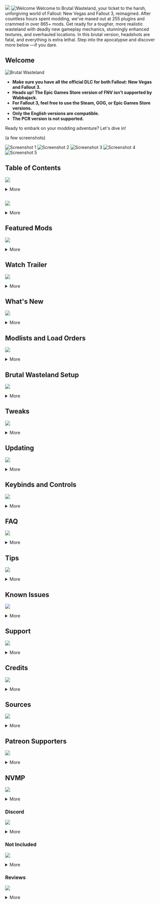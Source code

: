 ![](https://i.imgur.com/LHHq0az.png)
![Welcome](https://i.imgur.com/dBarIww.png)
Welcome to Brutal Wasteland, your ticket to the harsh, unforgiving world of Fallout: New Vegas and Fallout 3, reimagined. After countless hours spent modding, we've maxed out at 255 plugins and crammed in over 865+ mods. Get ready for a tougher, more realistic wasteland with deadly new gameplay mechanics, stunningly enhanced textures, and overhauled locations. In this brutal version, headshots are fatal, and everything is extra lethal. Step into the apocalypse and discover more below —if you dare.

## Welcome

![Brutal Wasteland](https://i.imgur.com/VJvmlAj.jpeg)

- **Make sure you have all the official DLC for both Fallout: New Vegas and Fallout 3.**
- **Heads up! The Epic Games Store version of FNV isn't supported by Wabbajack.**
- **For Fallout 3, feel free to use the Steam, GOG, or Epic Games Store versions.**
- **Only the English versions are compatible.**
- **The PCR version is not supported.**

Ready to embark on your modding adventure? Let's dive in!

(a few screenshots)

![Screenshot 1](https://i.imgur.com/T8UACBP.jpeg)
![Screenshot 2](https://i.imgur.com/lnCK6Bv.jpeg)
![Screenshot 3](https://i.imgur.com/1pUO4n6.jpeg)
![Screenshot 4](https://i.imgur.com/8Vcbyrg.jpg)
![Screenshot 5](https://i.imgur.com/Jy10TRj.jpg)

## Table of Contents
![](https://i.postimg.cc/fRQVTcjk/toc.png)
<details>
<summary>More</summary>

1. [Welcome!](#welcome)
2. [Sources](#sources)
3. [Features](#features)
4. [Featured Mods](#featured-mods)
5. [Watch Trailer](#watch-trailer)
6. [What's New](#whats-new)
7. [Modlists and Load Orders](#modlists-and-load-orders)
8. [Brutal Wasteland TTW Setup](#brutal-wasteland-ttw-setup)
   - [Recommended Specs](#recommended-specs)
   - [Requirements](#requirements)
   - [Uninstalling](#uninstalling)
   - [Reinstalling](#reinstalling)
   - [Wabbajack Installation](#wabbajack-installation)
   - [Downloading Brutal Wasteland TTW](#downloading-brutal-wasteland-ttw)
   - [Download Location](#download-location)
   - [Brutal Wasteland Installation](#brutal-wasteland-installation)
   - [Mod Organizer 2](#mod-organizer-2)
   - [TTW Installer](#ttw-installer)
   - [Adding Exceptions to Defender](#adding-exceptions-to-defender)
   - [FNV 4GB Patch](#fnv-4gb-patch)
   - [Manual Downloads](#manual-downloads)
   - [Patching ySI - Sorting Icons for M.U.X](#patching-ysi---sorting-icons-for-mux)
   - [NVR](#nvr)
   - [Reshade](#reshade)
9. [Tweaks](#tweaks)
    - [DXVK](#dxvk)
    - [Alt-Tabbing](#alt-tabbing)
    - [Capping FPS](#capping-fps)
    - [V-Sync and Fullscreen](#v-sync-and-fullscreen)
    - [Resolution Scaling and Frame Generation](#resolution-scaling-and-frame-generation)
    - [Latency](#latency)
    - [NVHR](#nvhr)
    - [Performance Guide](#performance-guide)
10. [Updating](#updating)
11. [Keybinds and Controls](#keybinds-and-controls)
12. [FAQ](#faq)
13. [Tips](#tips)
    - [Hardcore Tweaks](#hardcore-tweaks)
    - [Future Updates](#future-updates)
14. [Known Issues](#known-issues)
15. [Support](#support)
16. [Credits](#credits)
17. [Sources](#sources)
18. [Patreon Supporters](#patreon-supporters)
19. [NVMP](#nvmp)
20. [Discord](#discord)
21. [Not Included](#not-included)
22. [Reviews](#reviews)
</details>

## <span style="display:none;">Features</span>
![](https://i.postimg.cc/BZkD3g9r/features.png)
<details>
<summary>More</summary>

- **Designed for the best mix of performance, compatibility, and stability.**
- **Modernized gameplay tweaks thanks to [Stewie](https://next.nexusmods.com/profile/lStewieAl/about-me?gameId=130&_gl=1*1x6zzx5*_ga*MjA1MjQyMjM3Ny4xNzE1Mzk3OTI3*_ga_N0TELNQ37M*MTcxNjUxNTkxMy4xNS4xLjE3MTY1MjE5ODkuMC4wLjA.).**
- **An incredible array of mostly 2k textures that stay true to the vanilla style.**
- **Enhanced gameplay mechanics like sprinting, weapon bashing, and bullet time for a more modern feel.**
- **Reworked lighting for both interiors and exteriors.**
- **TONS of bug fixes.**
- **TONS of new sound effects.**
- **Redesigned locations.**
- **Xbox Controller support.**
- **Optional mods to cater to different performance levels.**
- **[Root builder](https://www.nexusmods.com/skyrimspecialedition/mods/31720) included, so no need to mess with the game's root folder.**
- **Ultrawide support.**
- **HDR support.**

![New Interface](https://staticdelivery.nexusmods.com/mods/130/images/80642/80642-1697675235-1061446230.jpeg)

- **Fresh interfaces courtesy of [Anro19](https://next.nexusmods.com/profile/Anro19/about-me?gameId=130&_gl=1*b6ai77*_ga*MjA1MjQyMjM3Ny4xNzE1Mzk3OTI3*_ga_N0TELNQ37M*MTcxNjUxNTkxMy4xNS4xLjE3MTY1MjE5OTQuMC4wLjA.).**

</details>

## Featured Mods
![](https://i.postimg.cc/tCx1jS6L/featuredmods.png)
<details>
<summary>More</summary>

![Realistic Combat](https://staticdelivery.nexusmods.com/mods/130/images/66646/66646-1552712735-1181766514.jpeg)
- **Makes combat feel much more realistic [-by korri123](https://www.nexusmods.com/newvegas/mods/66646)**

![Fast Travel](https://staticdelivery.nexusmods.com/mods/130/images/77645/77645-1660578561-2044515298.png)
- **Fast travel replaced with lore-friendly expansion [-by StealthDick](https://www.nexusmods.com/newvegas/mods/77645)**

![Sweet Perk Overhaul](https://staticdelivery.nexusmods.com/mods/130/images/73946/73946-1646427635-1889205168.png)
- **Sweet Perk Overhaul [by 5al4mand3r](https://next.nexusmods.com/profile/Sweet6Shooter/about-me?gameId=130) keeps things fresh!**
</details>

## Watch Trailer
![](https://i.postimg.cc/pV793bmf/watchtrailer.png)
<details>
<summary>More</summary>
Coming soon!
</details>

## What's New
![](https://i.postimg.cc/vB21QC3d/whatsnew.png)
<details>
<summary>More</summary>
Coming soon!
</details>

## Modlists and Load Orders
![](https://i.postimg.cc/fy6JdXG2/moloadorder.png)
<details>
<summary>More</summary>

**[Brutal Wasteland  profile](https://loadorderlibrary.com/lists/brutal-wasteland)**

**There will be no support if you decide to add, delete, disable mods, or mess with the ini’s etc. You can disable or enable mods in the optional section of the mod list but must follow the load order notes!**

If you have any questions, there's a FAQ down below.

**Endorse if you enjoy the modlists or at the very least endorse the mods you download from the list.**

### Recommended Specs

- **SSD: NVME for less stuttering and drastically improved loading times (a SATA SSD is fine too).**
- **CPU: Any Multi-core processor (3.5GHz or more).**
- **RAM: 16GB+.**
- **GPU: 6GB+ as a baseline for 1080p, 8GB+ for 1440p, and 10GB+ for 4k (If you plan on using NVR, you'll need an RTX 2060 for Ambient Occlusion and Shadows on. If you have a GTX 1660 ti or below, Ambient Occlusion and Shadows must be off for stable framerate.)**

### Requirements

- **Windows 10 or higher (64-bit).**
- **At least 70-80 GB of free drive space, game included.**
- **English copy of Fallout New Vegas with all official DLC on [Steam](https://store.steampowered.com/agecheck/sub/13435).**
- **A [Nexus Mods](https://users.nexusmods.com/register) account, preferably with a premium subscription.**
- **Download and install [Visual C++](https://www.techpowerup.com/download/visual-c-redistributable-runtime-package-all-in-one/) (extract the archive and run the included install_all.bat as an administrator to install all the required libraries at once).**
- **Download and install [DirectX Runtime Libraries](https://www.microsoft.com/en-us/download/details.aspx?id=8109) and [.NET Framework 4.8](https://dotnet.microsoft.com/en-us/download/dotnet-framework/thank-you/net48-web-installer).**
- **The latest GPU drivers ([NVIDIA](https://www.nvidia.com/Download/index.aspx), [AMD](https://www.amd.com/en/support), or [Intel](https://www.intel.com/content/www/us/en/download/19344/intel-graphics-windows-dch-drivers.html)).**
- **An archiving tool ([7-zip](https://www.7-zip.org/) is recommended).**
- **A text editor ([Notepad++](https://notepad-plus-plus.org/) is recommended, but the default Windows notepad will work).**

[Visual C++](https://www.techpowerup.com/download/visual-c-redistributable-runtime-package-all-in-one/) and [.NET Framework 4.8](https://dotnet.microsoft.com/en-us/download/dotnet-framework/thank-you/net48-web-installer) are needed for MO2. If they are already installed, it should notify you.

I suggest restarting your PC after installing the drivers.

### Uninstalling

You must have Fallout New Vegas clean installed if you want to avoid issues!

**If you never installed or modded Fallout New Vegas, this can be skipped.**

Instructions:

1. Uninstall Fallout New Vegas through Steam.
2. Next, navigate to your Steam directory Steam\steamapps\common. If there is a Fallout New Vegas folder there, delete it.
3. Navigate to the INI folder Documents\My Games\FalloutNV.
4. If you have save files you care about, make a backup folder outside of the FalloutNV folder.
5. Delete everything inside that folder.

If you see any mod added files in your Fallout New Vegas folder, delete them.

### Reinstalling

**If you already have a separate Steam library outside of User Account Control protected folders, this can be skipped!**

The purpose of reinstalling is to relocate the game files to a better directory. User Account Control protected folders for the game or any modding tools have a risk of causing issues down the line. We'll be using [Steam Library Setup Tool](https://github.com/LostDragonist/steam-library-setup-tool/releases) for Steam.

Instructions:

1. Exit out of Steam using the system tray or Task Manager.
2. Run the file and add a new entry by clicking Add Row.
3. Type the chosen path under path C:\Games\Steam.
4. Click Accept then Yes if prompted to create a new folder.
5. The tool will ask to exit, select OK.
6. Open Steam and go to your Library.
7. Find Fallout: New Vegas in the list and select Install.
8. Under Install to; select the library folder created with the tool, which is the second C:\ entry if you are installing on the main drive.
9. If you still do not see your new library, restart your PC.
10. Select Next then wait for the install to finish.

**Make sure FO3 and FNV is set to English in Steam!**

Instructions:

1. Right-click on Fallout New Vegas in your Steam library.
2. Select properties and switch to the language tab.
3. Make sure it's set to English.

After reinstalling the game, it is important to launch it at least once through Steam so that the registry keys are set up. Otherwise, certain modding tools may not recognize the game. Upon launching the game, the default set of INI files will also be regenerated.

Instructions:

1. Find Fallout New Vegas in your Games Library and hit Play.
2. You will be prompted with a notification that Fallout New Vegas is configuring your video settings, click OK.
3. Click OK again to the next window and hit Exit to close the launcher.

The preset that is selected now will be useless moving forward. Brutal Wasteland uses its own set of INI files.

### Wabbajack Installation

**All Wabbajack lists use a self-contained portable instance of MO2 that ships with the list. Do not add it as a profile on your existing global instance if you already have one. Fallout New Vegas and the Wabbajack list must be installed on the same drive!**

**If you are installing the list from Nexus, unzip the zip file you downloaded. Then, inside Wabbajack, go to “Install From Disk”. Find the .wabba file you just unzipped and select it. The Brutal Wasteland FNV folder must be on an SSD and can’t be inside the Wabbajack install folder or the Fallout New Vegas folder.**

**For the Website version.**

Instructions:

1. Download the [Wabbajack](https://www.wabbajack.org/#/) executable.
2. Move the downloaded file to a location of your choice.
3. Double-click Wabbajack.exe. It will automatically download and install the latest version.

</details>

## Brutal Wasteland Setup
![](https://i.postimg.cc/3NykW9c0/bwsetup.png)
<details>
<summary>More</summary>

### Recommended Specs

- **SSD: NVME for less stuttering and drastically improved loading times (a SATA SSD is fine too).**
- **CPU: Any Multi-core processor (3.5GHz or more).**
- **RAM: 16GB+.**
- **GPU: 6GB+ as a baseline for 1080p, 8GB+ for 1440p, and 10GB+ for 4k (If you plan on using NVR, you'll need an RTX 2060 for Ambient Occlusion and Shadows on. If you have a GTX 1660 ti or below, Ambient Occlusion and Shadows must be off for stable framerate.)**

### Requirements

- **Windows 10 or higher (64-bit).**
- **At least 70-80 GB of free drive space, game included.**
- **English copy of Fallout New Vegas from [Steam](https://store.steampowered.com/agecheck/sub/13435) only and Fallout 3 with all official DLC on [Steam](https://store.steampowered.com/agecheck/sub/13435), [GOG](https://www.gog.com/game/fallout_new_vegas_ultimate_edition), or [Epic Games Store](https://store.epicgames.com/en-US/p/fallout-newvegas).**
- **A [Nexus Mods](https://users.nexusmods.com/register) account, preferably with a premium subscription.**
- **Download and install [Visual C++](https://www.techpowerup.com/download/visual-c-redistributable-runtime-package-all-in-one/) (extract the archive and run the included install_all.bat as an administrator to install all the required libraries at once).**
- **Download and install [DirectX Runtime Libraries](https://www.microsoft.com/en-us/download/details.aspx?id=8109) and [.NET Framework 4.8](https://dotnet.microsoft.com/en-us/download/dotnet-framework/thank-you/net48-web-installer).**
- **The latest GPU drivers ([NVIDIA](https://www.nvidia.com/Download/index.aspx), [AMD](https://www.amd.com/en/support), or [Intel](https://www.intel.com/content/www/us/en/download/19344/intel-graphics-windows-dch-drivers.html)).**
- **An archiving tool ([7-zip](https://www.7-zip.org/) is recommended).**
- **A text editor ([Notepad++](https://notepad-plus-plus.org/) is recommended, but the default Windows notepad will work).**
- **A [MOD:PUB](https://mod.pub/account/register) account so we can download TTW later in the guide.**

I suggest restarting your PC after installing the drivers.

### Uninstalling

You must have Fallout New Vegas and Fallout 3 clean installed if you want to avoid issues!

**If you never installed or modded Fallout New Vegas or Fallout 3, this can be skipped.**

Instructions:

1. Uninstall Fallout New Vegas on Steam and Fallout 3 through Steam, Epic Games, or GOG.
2. For Steam, navigate to your Steam directory Steam\steamapps\common. If there is a Fallout New Vegas/Fallout3 folder there, delete it.
3. Navigate to the INI folder Documents\My Games\FalloutNV.
4. If you have save files you care about, make a backup folder outside of the FalloutNV.
5. Delete everything inside the Fallout New Vegas folder. Do the same for Fallout 3.

**If you see any mod-added files in your Fallout New Vegas or Fallout 3 folder, delete them!**

### Reinstalling

**If you already have a separate Steam library outside of User Account Control protected folders, this can be skipped!**

The purpose of reinstalling is to relocate the game files to a better directory. User Account Control protected folders for the game or any modding tools have a risk of causing issues down the line.

**For Fallout New Vegas, we'll be using [Steam Library Setup Tool](https://github.com/LostDragonist/steam-library-setup-tool/releases). For Fallout 3, if on Steam, use [Steam Library Setup Tool](https://github.com/LostDragonist/steam-library-setup-tool/releases). For the GOG version of Fallout 3, make sure the install path looks like this: C:\Games\gog galaxy. For the Epic Games version of Fallout 3, the install path should look like this: C:\Games\Epic games.**
**You can also use winaerotweaker to "take ownership" of the steam folder on the c drive**

Instructions:

1. Exit out of Steam using the system tray or Task Manager.
2. Run the file as admin if

 you installed Steam in the program file.
3. Add a new entry by clicking Add Row.
4. Type the chosen path under path C:\Games\Steam.
5. Click Accept then Yes if prompted to create a new folder.
6. The tool will ask to exit, select OK.
7. Open Steam and go to your Library.
8. Find Fallout New Vegas in the list and select Install.
9. Under Install to; select the library folder created with the tool, which is the second C:\ entry if you are installing on the main drive.
10. If you still do not see your new library, restart your PC.
11. Select Next then wait for the install to finish. Do the same for Fallout 3.

**Make sure both games are set to English in Steam!**

Instructions:

1. Right-click on Fallout New Vegas and Fallout 3 in your Steam Library.
2. Select Properties and switch to the Language tab.
3. Make sure it's set to English.

After reinstall

ing the game, it is important to launch it at least once through Steam so that the registry keys are set up. Otherwise, certain modding tools may not recognize the game. Upon launching the game, the default set of INI files will also be regenerated.

Instructions:

1. Find Fallout New Vegas in your Games Library and hit Play.
2. You will be prompted with a notification that Fallout New Vegas is configuring your video settings, click OK.
3. Click OK again to the next window and hit Exit to close the launcher. Do the same for Fallout 3.

The tweaked settings made by the FNV/FO3 launcher will be useless moving forward. Brutal Wasteland uses its own set of INI files.

### Wabbajack Installation

**All Wabbajack lists use a self-contained portable instance of MO2 that ships with the list. Do not add it as a profile on your existing global instance if you already have one. Fallout New Vegas and the Wabbajack list must be installed on the same drive for less stuttering!**

**If you are installing the list from Nexus, unzip the zip file you downloaded. Then, inside Wabbajack, go to “Install From Disk”. Find the .wabba file you just unzipped and select it. The Brutal Wasteland folder must be on an SSD and can’t be inside the Wabbajack install folder or the Fallout New Vegas folder.**

**Website version is down below.**

Instructions:

1. Download the [Wabbajack](https://www.wabbajack.org/#/) executable.
2. Move the downloaded file to a location of your choice.
3. Double-click Wabbajack.exe. It will automatically download and install the latest version.

### Downloading Brutal Wasteland

Instructions:

1. Once you have Wabbajack running, click the cogwheel up top and log into your Nexus account.
2. Go back and click browse modlists on the left.
3. Brutal Wasteland can be found under the Fallout New Vegas drop-down in the Wabbajack UI.
4. Make sure you have Show unofficial lists checked at the top of the page.
5. Press the download modlist button to take you through the installation.

### Download Location

The Mod Organizer 2 downloads folder within your Brutal Wasteland folder will automatically be chosen as the download location. However, this is mostly a waste of space as the downloaded mod archives are only required for the initial installation and later updates but not for gameplay. I recommend changing the Download location to a folder on a hard drive with plenty of free storage space and outside of user account control. You can reuse the download folders from different Wabbajack lists for the same game.

Example install path: C:\Modlists\MO2\Brutal Wasteland.

### Brutal Wasteland Installation

**After filling in the installation and download directories, click the start button on the left. If you have Nexus Premium it'll download the required mod files and setup automatically. If that's not the case, you'll have to click through the mod pages and download manually.**

### Mod Organizer 2

**All the mods are installed in Mod Organizer 2 which is required to play the setup. You must always launch Fallout through Mod Organizer 2.**

Instructions:

1. Navigate to your Brutal Wasteland installation directory.
2. Double-click ModOrganizer.exe.

You must always launch the game through MO2! Select "Brutal Wasteland" when ready to play

![MO2](https://i.imgur.com/Ey4cwfu.jpeg)

**If you are getting a pop-up saying the ini file is read-only:**

1. Select clear the read-only flag.
2. Then change always ask at the bottom.

Make sure to launch the Fallout New Vegas launcher through MO2 to set your resolution or else you won't get a resolution that matches your display resolution.

![Launcher](https://i.imgur.com/BYKRWQy.png)

### TTW Installer

This step is needed so we can enable TTW through Mod Organizer 2. Make sure Steam is closed!

Instructions:

1. Make an account for MOD:PUB then download the [3.3.2a Installer](https://taleoftwowastelands.com/dl) and extract the contents of the archive anywhere outside of the default Windows folders.
2. Open Mod Organizer 2 and select the folder icon button at the top and select open mods folder.
3. Create a folder named [NoDelete] Tale of Two Wastelands in the mods folder and then copy its path.
4. Refresh MO2 and under the TTW esm's separator place the newly created mod.
5. Close Mod Organizer 2.
6. Find the TTW Installer folder, right-click the TTW Install.exe, and select Run As Administrator.
7. In the installer, verify that the automatically set file paths for both your Fallout 3 and Fallout New Vegas installations are correct.
8. Paste the path you copied in step 3 into the install path.
9. Install.
10. Open MO2 and find [NoDelete] Tale of Two Wastelands in your modlist under the TTW ESM's separator and make sure to check it.
11. Make sure YupTTW in your load order is placed under your Tale of Two Wastelands esm.

You can now delete Fallout 3 since it's not needed.

### Adding Exceptions to Defender

This is required because Windows can block Mod Organizer 2 and mod files from loading due to how the mod organizer virtualized file system works.

Instructions:

1. Open Windows Security.
2. Open Virus and threat protection.
3. Click Manage settings under virus and threat protection settings.
4. Scroll down and click Add or remove exclusions under exclusions.
5. Add a folder exclusion and point it to the folder Mod Organizer 2 is in.
6. Add another exclusion for your game folder (the game’s root folder, not documents).

If you are using a third-party antivirus, you will need to find the exceptions menu and add those two folders mentioned previously.

### FNV 4GB Patch

Allows the game to use 4GB of RAM and makes the default executable auto-load NVSE, which is safer than using the NVSE executable.

Instructions:

1. In your installation location for Wabbajack, open the performance tweaks folder then the 4 GB patcher folder.
2. Extract FNVpatch into the game’s root folder.
3. Double-click on FNVpatch.exe to run it.
4. A command prompt window will open and should say FalloutNV.exe Patched!
5. Close the command prompt and a file named FalloutNV_Backup.exe should appear in the game's root folder.

### Manual Downloads

At the moment you'll need to manually download these:

- **[BSP Textures 2](https://www.moddb.com/addons/start/252227)**
- **[Vanilla UI Extension](https://www.moddb.com/downloads/start/260369)**
- **[New Vegas Multiplayer](https://github.com/NVMP/ClientDistribution/releases/download/6.13/build_release_client.zip)** - install this via root kit with proper directory setup /Root/nvmp

Install all of them onto MO2. Put [NoDelete] at the beginning of the mod’s name. Examples: [NoDelete] bsp_textures and [NoDelete] Vanilla_UI_Extension.

### Patching ySI - Sorting Icons for M.U.X

1. Search for ySI - Sorting Icons in the bottom filter bar for MO2.
   ![Search](https://i.imgur.com/DhoKedV.png)
2. Right-click on it and then click open explorer.
3. Locate the file ySI.xml inside Data\Menus\ySI\.
4. Open this file with Notepad++.
5. Click search then find.
   ![Find](https://i.imgur.com/p6AhK5q.png)
6. Type VUI+.
   ![Type](https://i.imgur.com/iCoiCGX.png)
7. Replace the VUI+ section with the following code:
   ```xml
   <_ySIWidth_2> 18 </_ySIWidth_2>
   <_ySIHeight_2> 18 </_ySIHeight_2>
   <_ySISpaceUp_2> 4 </_ySISpaceUp_2>
   <_ySISpaceLeft_2> -5 </_ySISpaceLeft_2>
   <_ySISpaceRight_2> 5 </_ySISpaceRight_2>

### NVR

Instructions:

1. Download [NVR](https://discord.gg/r8EFG5YGBj) Version 03/29/2024 in the [TES Reloaded](https://

discord.com/invite/r8EFG5YGBj) Discord located under #nightly-builds channel.
2. Manually install the file into Mod Organizer 2 by clicking the CD icon located on the top left of the screen.
3. Put [NoDelete] at the beginning of the mod’s name. Example: [NoDelete] NewVegasReloaded.

- Download both the modlist and load order here:
  [Brutal Wasteland TTW  profile](https://loadorderlibrary.com/lists/brutal-wasteland)  

- Paste them into your profiles located here Brutal Wasteland FNV\profiles\Brutal Wasteland TTW - .
- Make sure to refresh MO2 after doing so to see the changes.
- You will need to download the modlist and load order every update.

The modlist and load order will sort everything out so no need to adjust the priority for anything. Make sure these are

 checked in your load order.

![Load Order](https://i.imgur.com/bOUnXH2.png)

### Reshade

Instructions:

1. Download [ReShade v5.9.2](https://reshade.me/downloads/ReShade_Setup_5.9.2.exe) and the [Vibrant Blues Preset](https://www.nexusmods.com/newvegas/mods/84792?tab=files&file_id=1000127059).
2. Extract and put the ini in Steam\steamapps\common\Fallout New Vegas.
3. Run ReShade setup.
4. Find FalloutNV.
5. Select DirectX 9 or Vulkan depending on if you use DXVK.
6. Choose a preset ini by clicking browse.
7. Find where you put the ini and select it.
8. Install.

Remove Always run and Auto move keybinds with ESC in your controls settings for better compatibility with B42 bash and bullet time. AMD users will need to use DXVK, which is included in the pack since the newest AMD updates are causing crashes with DX9 games.

</details>

## Tweaks
![](https://i.postimg.cc/c6GrnFd6/tweaks.png)
<details>
<summary>More</summary>

### DXVK

I recommend using [DXVK 1.10.3 - Async](https://www.nexusmods.com/newvegas/mods/79299?tab=files&file_id=1000102854) included in the mod pack, as it tends to be the most stable in preventing crashes. However, if you experience worse crashes or visual/performance issues, try other versions of DXVK or deactivate it. It can be found under the optional separator in your modlist. If you have an AMD GPU, DXVK is essential to avoid crashes.

### Alt-Tabbing

Need to Alt-tab? DXVK handles that. If DXVK doesn't play nice with your setup, check out the [Performance guide](https://performance.moddinglinked.com/falloutnv.html) for alt-tabbing solutions or try the included tweak!

### Capping FPS

I highly recommend capping your FPS to 60 using any tool mentioned in this [Performance guide](https://performance.moddinglinked.com/falloutnv.html).

### V-Sync and Fullscreen

The mod pack defaults to Fullscreen enabled and V-Sync disabled. If you experience latency issues or screen tearing, follow the performance guide. AMD GPU users should stick to Fullscreen for best performance, while NVIDIA GPU users should use Flip mode.

### Resolution Scaling and Frame Generation

For resolution scaling and frame generation, visit the [Steam Store](https://store.steampowered.com/news/app/993090/view/3874849112275096626). Note: this feature requires a 40 series Nvidia graphics card.

### Latency

Reduce latency further by enabling low latency mode in the NVIDIA control panel or Anti-lag in AMD Radeon settings. Apply these changes specifically for the game, not globally. Avoid this tweak if you're struggling with FPS. For additional latency tweaks, check out NVIDIA's [guide](https://www.nvidia.com/en-us/geforce/guides/gfecnt/202010/system-latency-optimization-guide/). Only attempt the Advanced PC Latency Optimization or Overclocking if you know what you're doing.

### NVHR

I won't be using NVHR as it causes more memory crashes with DXVK, but feel free to experiment with it. [NVHR](https://www.nexusmods.com/newvegas/mods/69779). Note that there will be no support if you do.

### Performance Guide

For more details on:

- Latency
- Capping framerate
- DXVK
- Alt-Tabbing
- Display modes
- HDR
- V-Sync and more

Check out Wall’s [Performance guide](https://performance.moddinglinked.com/falloutnv.html).


</details>

## Updating
![](https://i.postimg.cc/VsdHsm5d/updating.png)
<details>
<summary>More</summary>

### Wabbajack

**Important:** When updating, back up any mods you installed on top of Brutal Wasteland or prepend [NoDelete] to the mod’s name! Example:

### Instructions:

1. Make sure you have the latest Wabbajack installed.
2. Open Wabbajack and find the Brutal Wasteland list.
3. Set the installation and download location to where you originally installed Brutal Wasteland to overwrite it.
4. Click the play button once you have it set up.
5. Once finished, close Wabbajack.

You will need to download the modlist and load order with every update.

### TTW

1. Download both the modlist and load order here:  
   [Brutal Wasteland TTW profile](https://loadorderlibrary.com/lists/brutal-wasteland)  

2. Paste them into your profiles located here: `\profiles\Brutal Wasteland TTW`

### DXVK

If you plan on changing DXVK, it's recommended to delete the DXVK cache located in `C:\Steam\steamapps\shadercache\22380\DXVK_state_cache` to avoid issues.

### New Vegas Reloaded

If you plan on updating NVR or changing presets, it's recommended to delete the shaders folder in your MO2 overwrite folder to avoid issues. The only supported version at the moment is 3/29/24.

</details>

## Keybinds and Controls
![](https://i.postimg.cc/FzMJx9Vr/keybindsandcontrols.png)
<details>
<summary>More</summary>

### Xbox Controls

Fallout 4 inspired controller scheme.
![Xbox Controls 1](https://i.imgur.com/ZJztEZz.png)

![Xbox Controls 2](https://i.imgur.com/SAiG14a.png)

Press K in the pause menu to view the keybinds.

</details>

## FAQ
![](https://i.postimg.cc/LX0PnkqZ/faqs.png)
<details>
<summary>More</summary>

### Wabbajack

**Why can’t Wabbajack find my Fallout New Vegas install?**

1. Close Wabbajack.
2. Go to `C:\Users\YOURUSERNAME\AppData\Local` and delete the Wabbajack folder.

**Why are my downloads in Wabbajack failing?**

1. Try logging out of and back into your Nexus account in Wabbajack.
2. If that doesn’t work, try using the Network Workaround in your Wabbajack settings, then restart your installation.

### Reshade

If you want to take screenshots, press your print key. The screenshots will be saved in your games folder.

**If you want to uninstall:**

1. Rerun the Reshade exe.
2. Select the installation path, which should be `Steam\steamapps\common\Fallout New Vegas`.
3. When prompted, select the uninstall tick bubble and press next.
4. You will have to manually delete the ini you placed in the games folder.

### In-Game

**Why am I getting exclamation marks in TTW?**

- You didn't install TTW correctly.

**Getting a weird message in-game about a script overwrite?**

- You didn't place YUPTTW at the top of your load order.

**Why does my game not look like the pictures?**

- Make sure you download [Reshade](https://reshade.me/downloads/ReShade_Setup_5.9.2.exe) and get my reshade preset from [here](https://www.nexusmods.com/newvegas/mods/84792?tab=files&file_id=1000127059). Download [New Vegas Reloaded](https://discord.gg/EmrFnvAZNu) and check the vibrant blues performance or visuals, then check the multi-preset in MO2.

**My game's lighting/textures are messed up. Any fix?**

- Your load order/modlist might be messed up.
- To fix this, download the modlist and load order files for the profile you are using from below:

[Brutal Wasteland profile](https://loadorderlibrary.com/lists/brutal-wasteland)

Paste and overwrite the files found here:  

`TTW Brutal Wasteland TTW/Profiles/Brutal Wasteland TTW`

**Why can't/shouldn't I start in the Mojave?**

- To avoid issues with TTW mods.

**Traveled to the Mojave and all my stuff disappeared?**

- For balance purposes, your items can be found in Benny's safe located at The Tops.

**How do I start the DLCs?**

- Everything you need to know can be found [here](https://www.nexusmods.com/newvegas/mods/75851) in the description.

**Where can I find my gear in Mothership Zeta?**

- You can find it in a crate right after the spacewalk.

**How to travel between wastelands?**

- A guide can be found [here](https://taleoftwowastelands.com/viewtopic.php@t=6730).

### Launching Game

**Why is my game not launching?**

1. Switch or uncheck DXVK in the optional separator.
2. Make sure you are launching Brutal Wasteland FNV and not NVSE through MO2, etc.
3. Verify the game files and reapply the 4 GB patch.
4. Sometimes menu mods can cause problems, so start with these.

**Changing resolution through ini**

- To change the resolution, go to the falloutcustom.ini located in MO2 and type this in the display section: `isize W=` and `isize H=`, then type your resolution.

### Mod Organizer 2

**Why am I getting a pop-up saying the ini file is read-only and what should I select?**

1. Select clear the read-only flag.
2. Then change always ask at the bottom.

**How do I switch between single player and multiplayer?**

1. At the top of MO2, there is a bar that says profile. Click it and select the profile you want from the drop-down menu.
2. For NVMP Server, you will have to run it in its own MO2 instance or on its own PC.
2a. Create a shortcut and add `--multiple` to target to run more than one instance of MO2 at once.
3. Connect to your server by launching nvmp connect and click connect via IP, then enter the correct IP.

**How do I avoid my private or added mods from getting deleted during updates?**

1. Put [NoDelete] in the beginning of the mod’s name.
2. Example: [NoDelete] New Vegas Reloaded.

### New Vegas Reloaded

If you are interested in:

- Film Grain
- Chromatic Aberration
- Depth of Field
- Lens Flare
- Motion Blur
- Shadows
- Ambient Occlusion
- Reflections
- Volumetric Fog and more

[NVR](https://discord.gg/uzmSsRRB33) covers all of that.

</details>

## Tips
![](https://i.postimg.cc/4y9YyDkr/tips.png)
<details>
<summary>More</summary>

### General Tips

**Make sure you have no overlays like Overwolf or Discord on as it can make performance worse or cause freezing, etc.**

**You will have to reload your save if you want some mods to work like Hitman's animations and B42 notify, etc.**

**You can delete the files in the Brutal Wasteland FNV or TTW Downloads folder to free up space, but not recommended if you have bad internet since you'll have to redownload everything again. If you choose to update when updates drop, you'll have to delete it again.**

**Make sure to not pass 255 in your load order!**

### Hardcore Tweaks

**Improving the Modlists**
- This modlist is a constant work in progress, but will only be pushed in major updates.
- Any recommendations for v2.0 are welcome!

### Future Updates

-Will go here

</details>

## Known Issues
![](https://i.postimg.cc/RVttZHvN/knownissues.png)
<details>
<summary>More</summary>

- Some of the NPCs' faces will look off.
- Dithering which can be reduced if you get rid of DXVK, apply an FXAA shader through ReShade, NVIDIA control panel Antialiasing, or the dithering reducer preset that came with the mod pack.
- At the start of the game, there's a body that appears in front of Doc Mitchell.
- The interface can sometimes have delays.
- B42 Optics included in the mod pack has visual issues with NVR.
- For TTW, the game freezes near Springvale when going outside from the basement. Didn't happen in version 2.0; might be something I updated or uncapped framerate.
- For TTW, crashing at startup; clearing overwrite in MO2 fixes this or removing any menu plugins.

</details>

## Support
![](https://i.postimg.cc/hjwJSSwL/support.png)
<details>
<summary>More</summary>

Have questions or need support for Wabbajack?  
[WABBAJACK SITE](https://wiki.wabbajack.org/) or [WABBAJACK DISCORD](https://discord.com/invite/wabbajack)

</details>

## Credits
![](https://i.postimg.cc/d10dsN0Y/credits.png)
<details>
<summary>More</summary>

- All mod creators and guide authors

</details>

## Sources
![](https://i.postimg.cc/SxLJXnDd/sources.png)
<details>
<summary>More</summary>

Based on the following resources:
- [Wabbajack](https://wiki.wabbajack.org/modlist_author_documentation/Post-Compilation.html)
- [Wabbajack Compilation](https://wiki.wabbajack.org/modlist_author_documentation/Post-Compilation.html)
- [Viva New Vegas](https://vivanewvegas.moddinglinked.com/)
- [The Best of Times](https://thebestoftimes.moddinglinked.com/)
- [Mojave Express](https://mojaveexpressguide.com/)
- [Wasteland Survival Guide](https://wastelandsurvivalguide.com/)
- [New Vegas Visual Renewal](https://salamand3r.fail/new-vegas-visual-renewal)
- [Blue Moon](https://qolore7.github.io/bluemoon/)
- [NVMP](https://wiki.nv-mp.com/en/radd/RADD-Mods)

</details>

## Patreon Supporters
![](https://i.postimg.cc/jjMwF64k/patreonsupporters.png)
<details>
<summary>More</summary>

[Patreon](https://patreon.com/kreationz?utm_medium=unknown&utm_source=join_link&utm_campaign=creatorshare_creator&utm_content=copyLink)

</details>

## NVMP
![](https://i.postimg.cc/gJ2XbGyD/nvmp.png)
<details>
<summary>More</summary>

## Installing NVMP 

### Step-by-Step Instructions

### Step 1: Download Required Software

1. **Download NVMP:**
   - Download the latest [NVMP build_release_client.zip](https://github.com/NVMP/ClientDistribution/releases/download/6.13/build_release_client.zip).

### Step 2: Install NVMP

1. **Add NVMP to MO2 Downloads:**
   - Place the `build_release_client.zip` in the downloads folder of MO2.

### Step 3: Configure NVMP in MO2

1. **Create Launch Profiles:**
   - Open MO2.
   - Create or use a new profile named `Brutal Wasteland -Connect-` and set the executable to `nvmp_launcher.exe`.
   - Create or use another profile named `Brutal Wasteland -Server-` and set the executable to `nvmp_storyserver.exe`.

### Step 4: Hosting and Playing on the Same Computer (Optional)

1. **Configure MO2 for Multiple Instances:**
   - Create a shortcut to Mod Organizer 2.
   - Right-click the shortcut and select "Properties".
   - In the "Target" field, add `--multiple` at the end.
   - Apply the changes.

2. **Launch Server and Connect:**
   - First, launch the `Brutal Wasteland -Server-` profile to start the server.
   - Then, launch the `Brutal Wasteland -Connect-` profile to connect to the server.
   - Connect via `localhost` or local IP address.

That's it!

</details>

### Discord
![](https://i.postimg.cc/Y0GWg4gD/discord.png)
<details>
<summary>More</summary>

https://discord.gg/uPgpxKmAf4

</details>

### Not Included
![](https://i.postimg.cc/8zV6JzCw/notincluded.png)
<details>
<summary>More</summary>

Coming Soon!

</details>

### Reviews
![](https://i.postimg.cc/1t4nhgWR/reviews.png)
<details>
<summary>More</summary>

Coming Soon!

</details>

</details>
